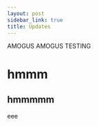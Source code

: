 ```yaml
---
layout: post
sidebar_link: true
title: Updates
---
```


AMOGUS AMOGUS TESTING

# hmmm
## hmmmmm
eee
